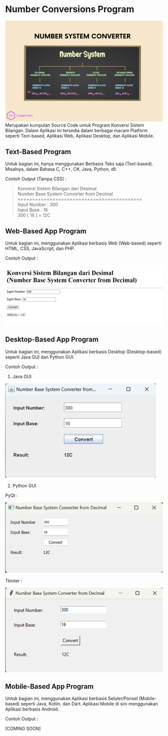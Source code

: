 # Number Conversions Program

![Number System Converter](./images/number-system-converter.png)
Merupakan kumpulan Source Code untuk Program Konversi Sistem Bilangan. Dalam Aplikasi ini tersedia dalam berbagai macam Platform seperti Text-based, Aplikasi Web, Aplikasi Desktop, dan Aplikasi Mobile.

## Text-Based Program

Untuk bagian ini, hanya menggunakan Berbasis Teks saja (Text-based). Misalnya, dalam Bahasa C, C++, C#, Java, Python, dll.

Contoh Output (Tampa CSS) :

> Konversi Sistem Bilangan dari Desimal\
> Number Base System Converter from Decimal\
> ===========================================\
> Input Number : 300\
> Input Base : 16\
> 300 [ 16 ] = 12C

## Web-Based App Program

Untuk bagian ini, menggunakan Aplikasi berbasis Web (Web-based) seperti HTML, CSS, JavaScript, dan PHP.

Contoh Output :

![Konversi Bilangan dengan HTML menggunakan JavaScript dan PHP](./images/konversi-bilangan-dengan-html-js-php.jpg)

## Desktop-Based App Program

Untuk bagian ini, menggunakan Aplikasi berbasis Desktop (Desktop-based) seperti Java GUI dan Python GUI.

Contoh Output :

1. Java GUI

![Konversi Bilangan dengan Java GUI](./images/konversi-bilangan-dengan-java-gui.jpg)

2. Python GUI

PyQt :

![Konversi Bilangan dengan Python GUI PyQt](./images/konversi-bilangan-dengan-python-gui-pyqt.png)

Tkinter :

![Konversi Bilangan dengan Python GUI Tkinter](./images/konversi-bilangan-dengan-python-gui-tkinter.png)

## Mobile-Based App Program

Untuk bagian ini, menggunakan Aplikasi berbasis Seluler/Ponsel (Mobile-based) seperti Java, Kotlin, dan Dart. Aplikasi Mobile di sini menggunakan Aplikasi berbasis Android.

Contoh Output :

[COMING SOON]
